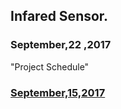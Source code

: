 <html>
<head></head>
<body>
	<h2 id = "Infared Sensor"> Infared Sensor. </h2>
	<h3 id = "September 22,2017"> September,22 ,2017 </h3>
	<p> 
	"Project Schedule"
	<a href= https://github.com/arZone1/InfraredSensors/blob/master/RaymondDang_N01048235_Schedule.xml </a>
		<p>
	<h3 id = "September 15,2017"> September,15,2017 </h3>
	
</html>
<body>
